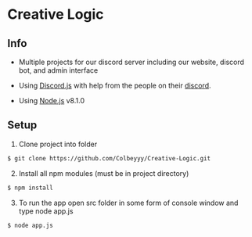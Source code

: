 # Creative Logic

## Info
* Multiple projects for our discord server including our website, discord bot, and admin interface

* Using [Discord.js](https://github.com/hydrabolt/discord.js/) with help from the people on their [discord](https://discord.gg/bRCvFy9).

* Using [Node.js](https://nodejs.org/en/) v8.1.0

## Setup
1. Clone project into folder
```sh
$ git clone https://github.com/Colbeyyy/Creative-Logic.git
```
2. Install all npm modules (must be in project directory)
```sh
$ npm install
```
3. To run the app open src folder in some form of console window and type node app.js
```sh
$ node app.js
```
